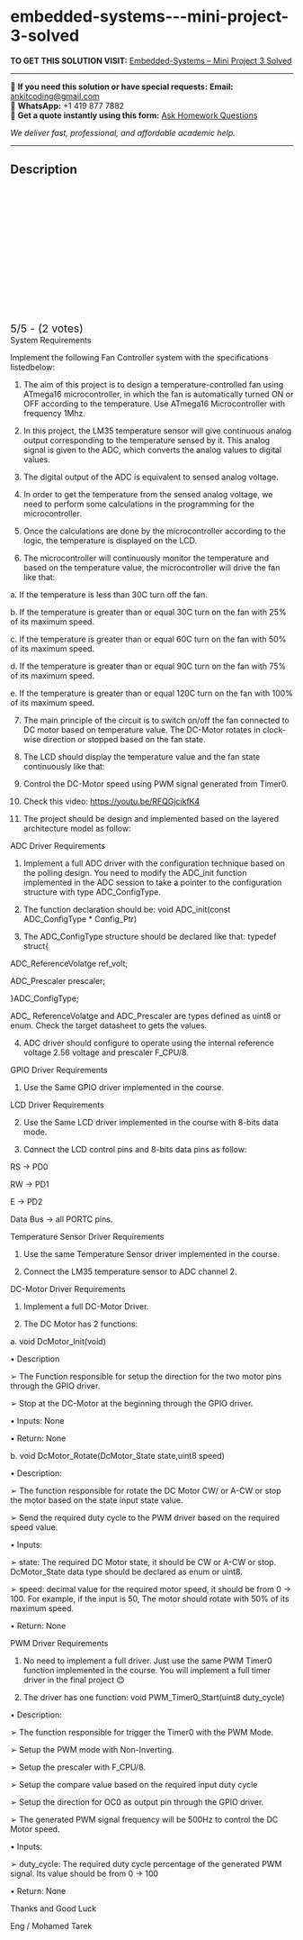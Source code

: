 # embedded-systems---mini-project-3-solved
**TO GET THIS SOLUTION VISIT:** [Embedded-Systems – Mini Project 3 Solved](https://www.ankitcodinghub.com/product/embedded-systems-mini-project-3-solved/)


---

📩 **If you need this solution or have special requests:** **Email:** ankitcoding@gmail.com  
📱 **WhatsApp:** +1 419 877 7882  
📄 **Get a quote instantly using this form:** [Ask Homework Questions](https://www.ankitcodinghub.com/services/ask-homework-questions/)

*We deliver fast, professional, and affordable academic help.*

---

<h2>Description</h2>



<div class="kk-star-ratings kksr-auto kksr-align-center kksr-valign-top" data-payload="{&quot;align&quot;:&quot;center&quot;,&quot;id&quot;:&quot;128421&quot;,&quot;slug&quot;:&quot;default&quot;,&quot;valign&quot;:&quot;top&quot;,&quot;ignore&quot;:&quot;&quot;,&quot;reference&quot;:&quot;auto&quot;,&quot;class&quot;:&quot;&quot;,&quot;count&quot;:&quot;2&quot;,&quot;legendonly&quot;:&quot;&quot;,&quot;readonly&quot;:&quot;&quot;,&quot;score&quot;:&quot;5&quot;,&quot;starsonly&quot;:&quot;&quot;,&quot;best&quot;:&quot;5&quot;,&quot;gap&quot;:&quot;4&quot;,&quot;greet&quot;:&quot;Rate this product&quot;,&quot;legend&quot;:&quot;5\/5 - (2 votes)&quot;,&quot;size&quot;:&quot;24&quot;,&quot;title&quot;:&quot;Embedded-Systems - Mini Project 3 Solved&quot;,&quot;width&quot;:&quot;138&quot;,&quot;_legend&quot;:&quot;{score}\/{best} - ({count} {votes})&quot;,&quot;font_factor&quot;:&quot;1.25&quot;}">

<div class="kksr-stars">

<div class="kksr-stars-inactive">
            <div class="kksr-star" data-star="1" style="padding-right: 4px">


<div class="kksr-icon" style="width: 24px; height: 24px;"></div>
        </div>
            <div class="kksr-star" data-star="2" style="padding-right: 4px">


<div class="kksr-icon" style="width: 24px; height: 24px;"></div>
        </div>
            <div class="kksr-star" data-star="3" style="padding-right: 4px">


<div class="kksr-icon" style="width: 24px; height: 24px;"></div>
        </div>
            <div class="kksr-star" data-star="4" style="padding-right: 4px">


<div class="kksr-icon" style="width: 24px; height: 24px;"></div>
        </div>
            <div class="kksr-star" data-star="5" style="padding-right: 4px">


<div class="kksr-icon" style="width: 24px; height: 24px;"></div>
        </div>
    </div>

<div class="kksr-stars-active" style="width: 138px;">
            <div class="kksr-star" style="padding-right: 4px">


<div class="kksr-icon" style="width: 24px; height: 24px;"></div>
        </div>
            <div class="kksr-star" style="padding-right: 4px">


<div class="kksr-icon" style="width: 24px; height: 24px;"></div>
        </div>
            <div class="kksr-star" style="padding-right: 4px">


<div class="kksr-icon" style="width: 24px; height: 24px;"></div>
        </div>
            <div class="kksr-star" style="padding-right: 4px">


<div class="kksr-icon" style="width: 24px; height: 24px;"></div>
        </div>
            <div class="kksr-star" style="padding-right: 4px">


<div class="kksr-icon" style="width: 24px; height: 24px;"></div>
        </div>
    </div>
</div>


<div class="kksr-legend" style="font-size: 19.2px;">
            5/5 - (2 votes)    </div>
    </div>
System Requirements

Implement the following Fan Controller system with the specifications listedbelow:

1. The aim of this project is to design a temperature-controlled fan using ATmega16 microcontroller, in which the fan is automatically turned ON or OFF according to the temperature. Use ATmega16 Microcontroller with frequency 1Mhz.

2. In this project, the LM35 temperature sensor will give continuous analog output corresponding to the temperature sensed by it. This analog signal is given to the ADC, which converts the analog values to digital values.

3. The digital output of the ADC is equivalent to sensed analog voltage.

4. In order to get the temperature from the sensed analog voltage, we need to perform some calculations in the programming for the microcontroller.

5. Once the calculations are done by the microcontroller according to the logic, the temperature is displayed on the LCD.

6. The microcontroller will continuously monitor the temperature and based on the temperature value, the microcontroller will drive the fan like that:

a. If the temperature is less than 30C turn off the fan.

b. If the temperature is greater than or equal 30C turn on the fan with 25% of its maximum speed.

c. If the temperature is greater than or equal 60C turn on the fan with 50% of its maximum speed.

d. If the temperature is greater than or equal 90C turn on the fan with 75% of its maximum speed.

e. If the temperature is greater than or equal 120C turn on the fan with 100% of its maximum speed.

7. The main principle of the circuit is to switch on/off the fan connected to DC motor based on temperature value. The DC-Motor rotates in clock-wise direction or stopped based on the fan state.

8. The LCD should display the temperature value and the fan state continuously like that:

9. Control the DC-Motor speed using PWM signal generated from Timer0.

10. Check this video: https://youtu.be/RFQGjcikfK4

11. The project should be design and implemented based on the layered architecture model as follow:

ADC Driver Requirements

1. Implement a full ADC driver with the configuration technique based on the polling design. You need to modify the ADC_init function implemented in the ADC session to take a pointer to the configuration structure with type ADC_ConfigType.

2. The function declaration should be: void ADC_init(const ADC_ConfigType * Config_Ptr)

3. The ADC_ConfigType structure should be declared like that: typedef struct{

ADC_ReferenceVolatge ref_volt;

ADC_Prescaler prescaler;

}ADC_ConfigType;

ADC_ ReferenceVolatge and ADC_Prescaler are types defined as uint8 or enum. Check the target datasheet to gets the values.

4. ADC driver should configure to operate using the internal reference voltage 2.56 voltage and prescaler F_CPU/8.

GPIO Driver Requirements

1. Use the Same GPIO driver implemented in the course.

LCD Driver Requirements

2. Use the Same LCD driver implemented in the course with 8-bits data mode.

3. Connect the LCD control pins and 8-bits data pins as follow:

RS → PD0

RW → PD1

E → PD2

Data Bus → all PORTC pins.

Temperature Sensor Driver Requirements

1. Use the same Temperature Sensor driver implemented in the course.

2. Connect the LM35 temperature sensor to ADC channel 2.

DC-Motor Driver Requirements

1. Implement a full DC-Motor Driver.

2. The DC Motor has 2 functions:

a. void DcMotor_Init(void)

• Description

➢ The Function responsible for setup the direction for the two motor pins through the GPIO driver.

➢ Stop at the DC-Motor at the beginning through the GPIO driver.

• Inputs: None

• Return: None

b. void DcMotor_Rotate(DcMotor_State state,uint8 speed)

• Description:

➢ The function responsible for rotate the DC Motor CW/ or A-CW or stop the motor based on the state input state value.

➢ Send the required duty cycle to the PWM driver based on the required speed value.

• Inputs:

➢ state: The required DC Motor state, it should be CW or A-CW or stop. DcMotor_State data type should be declared as enum or uint8.

➢ speed: decimal value for the required motor speed, it should be from 0 → 100. For example, if the input is 50, The motor should rotate with 50% of its maximum speed.

• Return: None

PWM Driver Requirements

1. No need to implement a full driver. Just use the same PWM Timer0 function implemented in the course. You will implement a full timer driver in the final project 😊

2. The driver has one function: void PWM_Timer0_Start(uint8 duty_cycle)

• Description:

➢ The function responsible for trigger the Timer0 with the PWM Mode.

➢ Setup the PWM mode with Non-Inverting.

➢ Setup the prescaler with F_CPU/8.

➢ Setup the compare value based on the required input duty cycle

➢ Setup the direction for OC0 as output pin through the GPIO driver.

➢ The generated PWM signal frequency will be 500Hz to control the DC Motor speed.

• Inputs:

➢ duty_cycle: The required duty cycle percentage of the generated PWM signal. Its value should be from 0 → 100

• Return: None

Thanks and Good Luck

Eng / Mohamed Tarek
